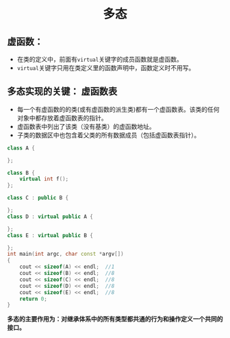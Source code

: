 <center> <h1>多态</h1> </center>

## 虚函数：
* 在类的定义中，前面有`virtual`关键字的成员函数就是虚函数。
* `virtual`关键字只用在类定义里的函数声明中，函数定义时不用写。

## 多态实现的关键： 虚函数表

* 每一个有虚函数的的类(或有虚函数的派生类)都有一个虚函数表。该类的任何对象中都存放着虚函数表的指针。  
* 虚函数表中列出了该类（没有基类）的虚函数地址。  
* 子类的数据区中也包含着父类的所有数据成员（包括虚函数表指针）。

```c++
class A {

};

class B {
    virtual int f();
};

class C : public B {

};
class D : virtual public A {

};
class E : virtual public B {

};
int main(int argc, char const *argv[])
{
    cout << sizeof(A) << endl;  //1
    cout << sizeof(B) << endl;  //8
    cout << sizeof(C) << endl;  //8
    cout << sizeof(D) << endl;  //8
    cout << sizeof(E) << endl;  //8
    return 0;
}
```

**多态的主要作用为：对继承体系中的所有类型都共通的行为和操作定义一个共同的接口。**  

